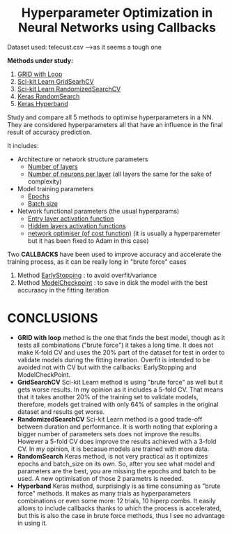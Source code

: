# <center>Hyperparameter Optimization in Neural Networks using Callbacks</center>
Dataset used: telecust.csv   -->as it seems a tough one

**Méthods under study:**

1. [GRID with Loop](#id1)
2. [Sci-kit Learn GridSearhCV](#id2)
3. [Sci-kit Learn RandomizedSearchCV](#id3)
4. [Keras RandomSearch](#id4)
5. [Keras Hyperband](#id5)

Study and compare all 5 methods to optimise hyperparameters in a NN.
They are considered hyperparameters all that have an influence in the final result of accuracy prediction. 

It includes:
- Architecture or network structure parameters
    + [Number of layers](#id6)
    + [Number of neurons per layer](#id6) (all layers the same for the sake of complexity)
- Model training parameters
    + [Epochs](#id6)
    + [Batch size](#id6)
- Network functional parameters (the usual hyperparams)
    + [Entry layer activation function](#id6)
    + [Hidden layers activation functions](#id6)
    + [network optimiser (of cost function)](#id6) (it is usually a hyperparemeter but it has been fixed to Adam in this case)

Two **CALLBACKS** have been used to improve accuracy and accelerate the training process, as it can be really long in "brute force" cases 
1. Method [EarlyStopping](#id7) : to avoid overfit/variance
2. Method [ModelCheckpoint](#id7) : to save in disk the model with the best accuraacy in the fitting iteration

# CONCLUSIONS
- **GRID with loop** method is the one that finds the best model, though as it tests all combinations ("brute force") it takes a long time. It does not make K-fold CV and uses the 20% part of the dataset for test in order to validate models during the fitting iteration. Overfit is intended to be avoided not with CV but with the callbacks: EarlyStopping and ModelCheckPoint.
- **GridSearchCV** Sci-kit Learn method is using "brute force" as well but it gets worse results. In my opinion as it includes a 5-fold CV. That means that it takes another 20% of the training set to validate models, therefore, models get trained with only 64% of samples in the original dataset and results get worse.
- **RandomizedSearchCV** Sci-kit Learn method is a good trade-off between duration and performance. It is worth noting that exploring a bigger number of parameters sets does not improve the results. However a 5-fold CV does improve the results achieved with a 3-fold CV. In my opinion, it is becasue models are trained with more data. 
- **RandomSearch** Keras method, is not very practical as it optimizes epochs and batch_size on its own. So, after you see what model and parameters are the best, you are missing the epochs and batch to be used. A new optimisation of those 2 parametrs is needed.
- **Hyperband** Keras method, surprisingly is as time consuming as "brute force" methods. It makes as many trials as hyperparameters combinations or even some more: 12 trials, 10 hiperp combs. It easily allows to include callbacks thanks to which the process is accelerated, but this is also the case in brute force methods, thus I see no advantage in using it.
